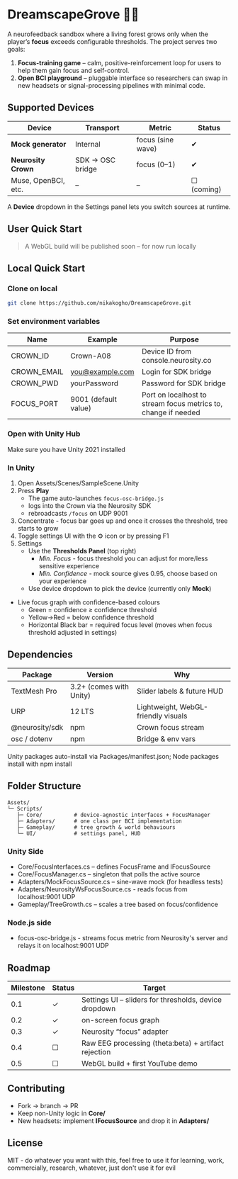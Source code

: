 # DreamscapeGrove 🌲🧠

A neurofeedback sandbox where a living forest grows only when the player’s **focus** exceeds configurable thresholds.
The project serves two goals:

1. **Focus-training game** – calm, positive-reinforcement loop for users to help them gain focus and self-control.
2. **Open BCI playground** – pluggable interface so researchers can swap in new headsets or signal-processing pipelines with minimal code.

## Supported Devices

| Device | Transport | Metric | Status |
|--------|-----------|--------|--------|
| **Mock generator** | Internal | focus (sine wave) | ✔ |
| **Neurosity Crown** | SDK → OSC bridge | focus (0–1) | ✔ |
| Muse, OpenBCI, etc. | – | – | ☐ (coming) |

A **Device** dropdown in the Settings panel lets you switch sources at runtime.

## User Quick Start

> A WebGL build will be published soon – for now run locally

## Local Quick Start

### Clone on local

```bash
git clone https://github.com/nikakogho/DreamscapeGrove.git
```

### Set environment variables

| Name         | Example               | Purpose                                                        |
| --------     | ----                  | -------                                                        |
| CROWN_ID     | Crown-A08             | Device ID from console.neurosity.co                            |
| CROWN_EMAIL  | you@example.com       | Login for SDK bridge                                           |
| CROWN_PWD    | yourPassword          | Password for SDK bridge                                        |
| FOCUS_PORT   | 9001 (default value)  | Port on localhost to stream focus metrics to, change if needed |

### Open with Unity Hub

Make sure you have Unity 2021 installed

### In Unity

1. Open Assets/Scenes/SampleScene.Unity
2. Press **Play**
   - The game auto-launches `focus-osc-bridge.js`
   - logs into the Crown via the Neurosity SDK
   - rebroadcasts `/focus` on UDP 9001
3. Concentrate - focus bar goes up and once it crosses the threshold, tree starts to grow
4. Toggle settings UI with the ⚙ icon or by pressing F1
5. Settings
   - Use the **Thresholds Panel** (top right)
      - *Min. Focus* - focus threshold you can adjust for more/less sensitive experience
      - *Min. Confidence* - mock source gives 0.95, choose based on your experience
   - Use device dropdown to pick the device (currently only **Mock**)

- Live focus graph with confidence-based colours  
  * Green = confidence ≥ confidence threshold  
  * Yellow→Red = below confidence threshold  
  * Horizontal Black bar = required focus level (moves when focus threshold adjusted in settings)

## Dependencies

| Package | Version | Why |
|---------|---------|-----|
| TextMesh Pro | 3.2+ (comes with Unity) | Slider labels & future HUD |
| URP  | 12 LTS    | Lightweight, WebGL-friendly visuals |
| @neurosity/sdk  | npm   | Crown focus stream |
| osc / dotenv  | npm    | Bridge & env vars |

Unity packages auto-install via Packages/manifest.json; Node packages install with npm install

## Folder Structure

```
Assets/
└─ Scripts/
   ├─ Core/          # device-agnostic interfaces + FocusManager
   ├─ Adapters/      # one class per BCI implementation
   ├─ Gameplay/      # tree growth & world behaviours
   └─ UI/            # settings panel, HUD
```

### Unity Side

- Core/FocusInterfaces.cs – defines FocusFrame and IFocusSource
- Core/FocusManager.cs – singleton that polls the active source
- Adapters/MockFocusSource.cs – sine-wave mock (for headless tests)
- Adapters/NeurosityWsFocusSource.cs - reads focus from localhost:9001 UDP
- Gameplay/TreeGrowth.cs – scales a tree based on focus/confidence

### Node.js side

- focus-osc-bridge.js - streams focus metric from Neurosity's server and relays it on localhost:9001 UDP

## Roadmap

| Milestone | Status       | Target |
| --------  | ----         | ------- |
| 0.1       | ✓           | Settings UI – sliders for thresholds, device dropdown |
| 0.2       | ✓           | on-screen focus graph |
| 0.3       | ✓           | Neurosity “focus” adapter |
| 0.4       | ☐           | Raw EEG processing (theta:beta) + artifact rejection |
| 0.5       | ☐           | WebGL build + first YouTube demo |

## Contributing

- Fork -> branch -> PR
- Keep non-Unity logic in **Core/**
- New headsets: implement **IFocusSource** and drop it in **Adapters/**

## License

MIT - do whatever you want with this, feel free to use it for learning, work, commercially, research, whatever, just don't use it for evil